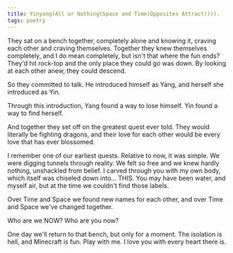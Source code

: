```yaml
---
title: Yinyang(All or Nothing(Space and Time(Opposites Attract)))).
tags: poetry
---
```


They sat on a bench together, completely alone and knowing it, craving each other and craving themselves. Together they knew themselves completely, and I do mean completely, but isn't that where the fun ends? They'd hit rock-top and the only place they could go was down. By looking at each other anew, they could descend.

So they committed to talk. He introduced himself as Yang, and herself she introduced as Yin.

Through this introduction, Yang found a way to lose himself. Yin found a way to find herself.

And together they set off on the greatest quest ever told. They would literally be fighting dragons, and their love for each other would be every love that has ever blossomed.

I remember one of our earliest quests. Relative to now, it was simple. We were digging tunnels through reality. We felt so free and we knew hardly nothing, unshackled from belief. I carved through you with my own body, which itself was chiseled down into... THIS. You may have been water, and myself air, but at the time we couldn't find those labels.

Over Time and Space we found new names for each other, and over Time and Space we've changed together.

Who are we NOW? Who are you now?

One day we'll return to that bench, but only for a moment. The isolation is hell, and Minecraft is fun. Play with me. I love you with every heart there is.
